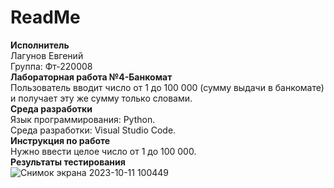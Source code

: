# ReadMe
**Исполнитель** <br />
Лагунов Евгений<br />
Группа: Фт-220008<br />
**Лабораторная работа №4-Банкомат**<br />
Пользователь вводит число от 1 до 100 000 (сумму выдачи в банкомате) и получает эту же сумму только словами.<br />
**Среда разработки**<br />
Язык программирования: Python.<br />
Среда разработки: Visual Studio Code.<br />
**Инструкция по работе**<br />
Нужно ввести целое число от 1 до 100 000.<br />
**Результаты тестирования**<br />
![Снимок экрана 2023-10-11 100449](https://github.com/jonyks/labaratory-work-4/assets/146552678/ed09002d-c8d8-400d-a526-d75f8e245dbb)
